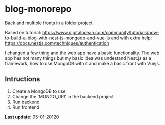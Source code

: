 # blog-monorepo
Back and multiple fronts in a folder project

Based on tutorial: https://www.digitalocean.com/community/tutorials/how-to-build-a-blog-with-nest-js-mongodb-and-vue-js
and with extra help: https://docs.nestjs.com/techniques/authentication

I changed a few thing and the web app have a basic functionality. The web app has not many things but my basic idea was undestand Nest.js as a framework, how to use MongoDB with it and make a basic front with Vuejs.

## Intructions

1. Create a MongoDB to use
2. Change the 'MONGO_URI' in the backend project
3. Run backend
4. Run frontend

**Last update**: 05-01-20120